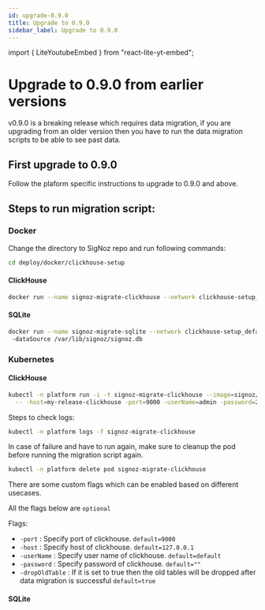 ```yaml
---
id: upgrade-0.9.0
title: Upgrade to 0.9.0
sidebar_label: Upgrade to 0.9.0
---
```

import { LiteYoutubeEmbed } from "react-lite-yt-embed";

# Upgrade to 0.9.0 from earlier versions

v0.9.0 is a breaking release which requires data migration, if you are upgrading from an older version then you have to run the data migration scripts to be able to see past data.

## First upgrade to 0.9.0

Follow the plaform specific instructions to upgrade to 0.9.0 and above.

## Steps to run migration script:

### Docker

Change the directory to SigNoz repo and run following commands:

```bash
cd deploy/docker/clickhouse-setup
```

#### ClickHouse

```bash
docker run --name signoz-migrate-clickhouse --network clickhouse-setup_default -it signoz/migrate:0.9-clickhouse -host=clickhouse -port=9000
```

#### SQLite

```bash
docker run --name signoz-migrate-sqlite --network clickhouse-setup_default -it -v $PWD/data/signoz/:/var/lib/signoz/ signoz/migrate:0.9-sqlite
 -dataSource /var/lib/signoz/signoz.db
```


### Kubernetes

#### ClickHouse

```bash
kubectl -n platform run -i -t signoz-migrate-clickhouse --image=signoz/migrate:0.9-clickhouse \
  -- -host=my-release-clickhouse -port=9000 -userName=admin -password=27ff0399-0d3a-4bd8-919d-17c2181e6fb9
```

Steps to check logs:

```bash
kubectl -n platform logs -f signoz-migrate-clickhouse
```

In case of failure and have to run again, make sure to cleanup the pod before running the migration script again.

```bash
kubectl -n platform delete pod signoz-migrate-clickhouse
```

There are some custom flags which can be enabled based on different usecases.

All the flags below are `optional`

Flags:

- `-port` : Specify port of clickhouse. `default=9000`
- `-host` : Specify host of clickhouse. `default=127.0.0.1`
- `-userName` : Specify user name of clickhouse. `default=default`
- `-password` : Specify password of clickhouse. `default=""`
- `-dropOldTable` : If it is set to true then the old tables will be dropped after data migration is successful `default=true`

#### SQLite

